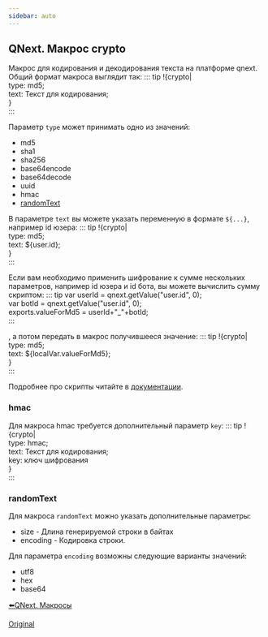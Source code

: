 ```yaml
---
sidebar: auto
---
```


## QNext. Макрос crypto

Макрос для кодирования и декодирования текста на платформе qnext. Общий формат макроса выглядит так:
::: tip
!{crypto|<br>  type: md5;<br>  text: Текст для кодирования;<br>}<br>
:::

Параметр `type` может принимать одно из значений:
* md5
* sha1
* sha256
* base64encode
* base64decode
* uuid
* hmac
* [randomText](#randomtext)

В параметре `text` вы можете указать переменную в формате `${...}`, например id юзера:
::: tip
!{crypto|<br>  type: md5;<br>  text: ${user.id};<br>}<br>
:::

Если вам необходимо применить шифрование к сумме нескольких параметров, например id юзера и id бота, вы можете вычислить сумму скриптом:
::: tip
var userId = qnext.getValue("user.id", 0);<br>var botId = qnext.getValue("user.id", 0);<br>exports.valueForMd5 = userId+"_"+botId;<br>
:::

, а потом передать в макрос получившееся значение:
::: tip
!{crypto|<br>  type: md5;<br>  text: ${localVar.valueForMd5};<br>}<br>
:::

Подробнее про скрипты читайте в [документации](/docs-test/ph/script).
### hmac

Для макроса hmac требуется дополнительный параметр `key`:
::: tip
!{crypto|<br>  type: hmac;<br>  text: Текст для кодирования;<br>  key: ключ шифрования<br>}<br>
:::
### randomText

Для макроса `randomText` можно указать дополнительные параметры:
* size - Длина генерируемой строки в байтах
* encoding - Кодировка строки.

Для параметра `encoding` возможны следующие варианты значений:
* utf8
* hex
* base64





[⬅️QNext. Макросы](/docs-test/ph/macros)

[Original](https://telegra.ph/QNext-Macros-Crypto-02-12)